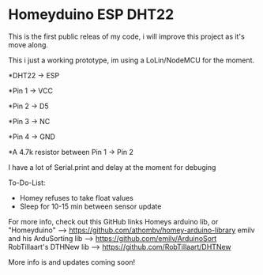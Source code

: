 # Homeyduino ESP DHT22

This is the first public releas of my code, i will improve this project as it's move along.


This i just a working prototype, im using a LoLin/NodeMCU for the moment.

*DHT22 -> ESP

*Pin 1 -> VCC

*Pin 2 -> D5

*Pin 3 -> NC

*Pin 4 -> GND

*A 4.7k resistor between Pin 1 -> Pin 2

I have a lot of Serial.print and delay at the moment for debuging


  To-Do-List:
 
 * Homey refuses to take float values
 * Sleep for 10-15 min between sensor update
 
 

For more info, check out this GitHub links
Homeys arduino lib, or "Homeyduino" --> https://github.com/athombv/homey-arduino-library
emilv and his ArduSorting lib --> https://github.com/emilv/ArduinoSort
RobTillaart's DTHNew lib --> https://github.com/RobTillaart/DHTNew

More info is and updates coming soon!
